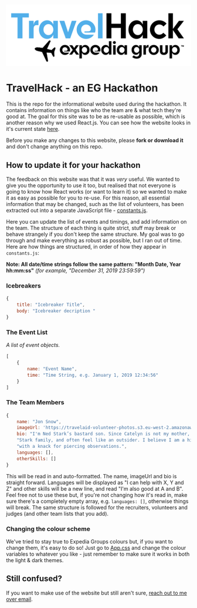 ![TravelHack Logo](./src/images/travelhack_logo.png "TraveHhack Logo")

# TravelHack - an EG Hackathon
This is the repo for the informational website used during the hackathon. It contains information on things like who the team are & what tech they're good at. The goal for this site was to be as re-usable as possible, which is another reason why we used React.js. 
You can see how the website looks in it's current state [here](https://witaylor.github.io/travelhack-info).

Before you make any changes to this website, please **fork or download it** and don't change anything on this repo.

## How to update it for your hackathon
The feedback on this website was that it was *very* useful. We wanted to give you the opportunity to use it too, but realised that not everyone is going to know how React works (or want to learn it) so we wanted to make it as easy as possible for you to re-use. For this reason, all essential information that may be changed, such as the list of volunteers, has been extracted out into a separate JavaScript file - [constants.js](./src/constants.js).

Here you can update the list of events and timings, and add information on the team. The structure of each thing is quite strict, stuff may break or behave strangely if you don't keep the same structure. My goal was to go through and make everything as robust as possible, but I ran out of time. Here are how things are structured, in order of how they appear in `constants.js`:

**Note: All date/time strings follow the same pattern: "Month Date, Year hh:mm:ss"** *(for example, "December 31, 2019 23:59:59")*

### Icebreakers
```javascript
{
    title: "Icebreaker Title",
    body: "Icebreaker decription "
}
```

### The Event List
*A list of event objects.*
```javascript
[
    {
        name: "Event Name",
        time: "Time String, e.g. January 1, 2019 12:34:56"
    }
]
```

### The Team Members
```javascript
{
    name: "Jon Snow",
    imageUrl: 'https://travelaid-volunteer-photos.s3.eu-west-2.amazonaws.com/jonsnow',
    bio: "I'm Ned Stark’s bastard son. Since Catelyn is not my mother, I am not a proper member of the " +
    "Stark family, and often feel like an outsider. I believe I am a highly capable swordsman and thinker, " +
    "with a knack for piercing observations.",
    languages: [],
    otherSkills: []
}
```

This will be read in and auto-formatted. The name, imageUrl and bio is straight forward. Languages will be displayed as "I can help with X, Y and Z" and other skills will be a new line, and read "I'm also good at A and B". Feel free not to use these but, if you're not changing how it's read in, make sure there's a completely empty array, e.g. `languages: []`, otherwise things will break. 
The same structure is followed for the recruiters, volunteers and judges (and other team lists that you add).

### Changing the colour scheme 
We've tried to stay true to Expedia Groups colours but, if you want to change them, it's easy to do so! Just go to [App.css](./src/App.css) and change the colour variables to whatever you like - just remember to make sure it works in both the light & dark themes.

## Still confused?
If you want to make use of the website but still aren't sure, [reach out to me over email](mailto:will_taylor13@outlook.com).


